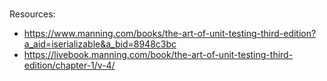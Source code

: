 # 
Resources:
- https://www.manning.com/books/the-art-of-unit-testing-third-edition?a_aid=iserializable&a_bid=8948c3bc
- https://livebook.manning.com/book/the-art-of-unit-testing-third-edition/chapter-1/v-4/